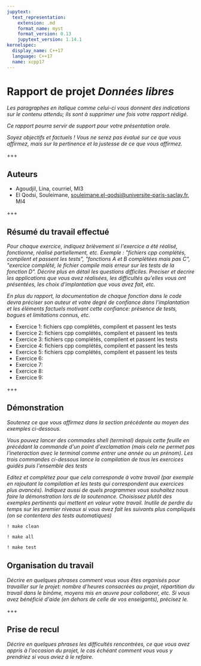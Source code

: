 ```yaml
---
jupytext:
  text_representation:
    extension: .md
    format_name: myst
    format_version: 0.13
    jupytext_version: 1.14.1
kernelspec:
  display_name: C++17
  language: C++17
  name: xcpp17
---
```


# Rapport de projet *Données libres*

*Les paragraphes en italique comme celui-ci vous donnent des
indications sur le contenu attendu; ils sont à supprimer une fois
votre rapport rédigé.*

*Ce rapport pourra servir de support pour votre présentation orale.*

*Soyez objectifs et factuels ! Vous ne serez pas évalué sur ce que vous
affirmez, mais sur la pertinence et la justesse de ce que vous
affirmez.*

+++

## Auteurs

- Agoudjil, Lina, courriel, MI3
- El Qodsi, Souleimane, souleimane.el-qodsi@universite-paris-saclay.fr, MI4

+++

## Résumé du travail effectué

*Pour chaque exercice, indiquez brièvement si l'exercice a été réalisé, fonctionne, réalisé partiellement, etc. Exemple : "fichiers cpp complétés, compilent et passent les tests", "fonctions A et B complétées mais pas C", "exercice complété, le fichier compile mais erreur sur les tests de la fonction D". Décrire plus en détail les questions difficiles. Preciser et decrire les applications
que vous avez réalisées, les difficultés qu'elles vous ont présentées, les choix
d'implantation que vous avez fait, etc.*

*En plus du rapport, la documentation de chaque fonction dans le code
devra préciser son auteur et votre degré de confiance dans
l'implantation et les éléments factuels motivant cette confiance:
présence de tests, bogues et limitations connus, etc.*

- Exercice 1: fichiers cpp complétés, compilent et passent les tests
- Exercice 2: fichiers cpp complétés, compilent et passent les tests
- Exercice 3: fichiers cpp complétés, compilent et passent les tests
- Exercice 4: fichiers cpp complétés, compilent et passent les tests
- Exercice 5: fichiers cpp complétés, compilent et passent les tests
- Exercice 6:
- Exercice 7:
- Exercice 8:
- Exercice 9:

+++

## Démonstration

*Soutenez ce que vous affirmez dans la section précédente au moyen des exemples ci-dessous.*

*Vous pouvez lancer des commades shell (terminal) depuis cette feuille en précédant la commande d'un point d'exclamation (mais cela ne permet pas l'ineteraction avec le terminal comme entrer une année ou un prénom). Les trois commandes ci-dessous lance la compilation de tous les exercices guidés puis l'ensemble des tests*

*Editez et complétez pour que cela corresponde à votre travail (par exemple en rajoutant la compilation et les tests qui correspondent aux exercices plus avancés). Indiquez aussi de quels programmes vous souhaitez nous faire la démonstration lors de la soutenance. Choisissez plutôt des exemples pertinents qui mettent en valeur votre
travail. Inutile de perdre du temps sur les premier niveaux si vous
avez fait les suivants plus compliqués (on se contentera des tests automatiques)*

```{code-cell}
! make clean
```

```{code-cell}
! make all
```

```{code-cell}
! make test
```

## Organisation du travail

*Décrire en quelques phrases comment vous vous êtes organisés pour
travailler sur le projet: nombre d'heures consacrées au projet,
répartition du travail dans le binôme, moyens mis en œuvre pour
collaborer, etc. Si vous avez bénéficié d'aide (en dehors de celle
de vos enseigants), précisez le.*

+++

## Prise de recul

*Décrire en quelques phrases les difficultés rencontrées, ce que vous
avez appris à l'occasion du projet, le cas échéant comment vous vous y
prendriez si vous aviez à le refaire.*
